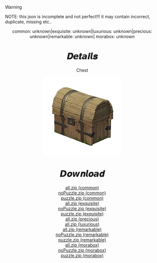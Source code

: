 > [!WARNING]  
> NOTE: this json is incomplete and not perfect!!! it may contain incorrect, duplicate, missing etc..
<body>
  <div align="center">
    <a>common: unknown|exquisite: unknown|luxurious: unknown|precious: unknown|remarkable: unknown| morabox: unknown</a>
    <h1>𝑫𝙚𝒕𝙖𝒊𝙡𝒔</h1>
    <p>Chest</p>
    <img src=item.webp>
    <h1>𝘿𝒐𝙬𝒏𝙡𝒐𝙖𝒅</h1>
    <a href="common/json/all/all.zip">all.zip (common)</a></br>
    <a href="common/json/filter/noPuzle/noPuzle.zip">noPuzzle.zip (common)</a></br>
    <a href="common/json/filter/puzzle/puzzle.zip">puzzle.zip (common)</a></br>
    <a href="exquisite/json/all/all.zip">all.zip (exquisite)</a></br>
    <a href="exquisite/json/filter/noPuzle/noPuzle.zip">noPuzzle.zip (exquisite)</a></br>
    <a href="exquisite/json/filter/puzzle/puzzle.zip">puzzle.zip (exquisite)</a></br>
    <a href="precious/json/all.zip">all.zip (precious)</a></br>
    <a href="luxurious/json/all.zip">all.zip (luxurious)</a></br>
    <a href="remarkable/json/all/all.zip">all.zip (remarkable)</a></br>
    <a href="remarkable/json/filter/noPuzle/noPuzle.zip">noPuzzle.zip (remarkable)</a></br>
    <a href="remarkable/json/filter/puzzle/puzzle.zip">puzzle.zip (remarkable)</a></br>
    <a href="morabox/json/all/all.zip">all.zip (morabox)</a></br>
    <a href="morabox/json/filter/noPuzle/noPuzle.zip">noPuzzle.zip (morabox)</a></br>
    <a href="morabox/json/filter/puzzle/puzzle.zip">puzzle.zip (morabox)</a></br>
  </div>
</body>
